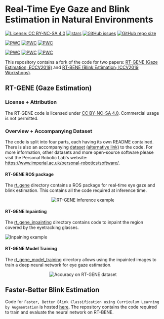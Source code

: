 # Real-Time Eye Gaze and Blink Estimation in Natural Environments
[![License: CC BY-NC-SA 4.0](https://img.shields.io/badge/License-CC%20BY--NC--SA%204.0-lightgrey.svg?style=flat-square)](https://creativecommons.org/licenses/by-nc-sa/4.0/)
[![stars](https://img.shields.io/github/stars/Tobias-Fischer/rt_gene.svg?style=flat-square)](https://github.com/Tobias-Fischer/rt_gene/stargazers)
[![GitHub issues](https://img.shields.io/github/issues/Tobias-Fischer/rt_gene.svg?style=flat-square)](https://github.com/Tobias-Fischer/rt_gene/issues)
[![GitHub repo size](https://img.shields.io/github/repo-size/Tobias-Fischer/rt_gene.svg?style=flat-square)](./README.md)

[![PWC](https://img.shields.io/endpoint.svg?url=https://paperswithcode.com/badge/rt-gene-real-time-eye-gaze-estimation-in/gaze-estimation-on-mpii-gaze&style=flat-square)](https://paperswithcode.com/sota/gaze-estimation-on-mpii-gaze?p=rt-gene-real-time-eye-gaze-estimation-in?style=square)
[![PWC](https://img.shields.io/endpoint.svg?url=https://paperswithcode.com/badge/rt-gene-real-time-eye-gaze-estimation-in/gaze-estimation-on-rt-gene&style=flat-square)](https://paperswithcode.com/sota/gaze-estimation-on-rt-gene?p=rt-gene-real-time-eye-gaze-estimation-in)
[![PWC](https://img.shields.io/endpoint.svg?url=https://paperswithcode.com/badge/rt-gene-real-time-eye-gaze-estimation-in/gaze-estimation-on-ut-multi-view&style=flat-square)](https://paperswithcode.com/sota/gaze-estimation-on-ut-multi-view?p=rt-gene-real-time-eye-gaze-estimation-in)

[![PWC](https://img.shields.io/endpoint.svg?url=https://paperswithcode.com/badge/rt-bene-a-dataset-and-baselines-for-real-time/blink-estimation-on-eyeblink8&style=flat-square)](https://paperswithcode.com/sota/blink-estimation-on-eyeblink8?p=rt-bene-a-dataset-and-baselines-for-real-time)
[![PWC](https://img.shields.io/endpoint.svg?url=https://paperswithcode.com/badge/rt-bene-a-dataset-and-baselines-for-real-time/blink-estimation-on-researcher-s-night&style=flat-square)](https://paperswithcode.com/sota/blink-estimation-on-researcher-s-night?p=rt-bene-a-dataset-and-baselines-for-real-time)
[![PWC](https://img.shields.io/endpoint.svg?url=https://paperswithcode.com/badge/rt-bene-a-dataset-and-baselines-for-real-time/blink-estimation-on-rt-bene&style=flat-square)](https://paperswithcode.com/sota/blink-estimation-on-rt-bene?p=rt-bene-a-dataset-and-baselines-for-real-time)

This repository contains a fork of the code for two papers: [RT-GENE (Gaze Estimation; ECCV2018)](http://openaccess.thecvf.com/content_ECCV_2018/html/Tobias_Fischer_RT-GENE_Real-Time_Eye_ECCV_2018_paper.html) and [RT-BENE (Blink Estimation; ICCV2019 Workshops)](http://openaccess.thecvf.com/content_ICCVW_2019/html/GAZE/Cortacero_RT-BENE_A_Dataset_and_Baselines_for_Real-Time_Blink_Estimation_in_ICCVW_2019_paper.html).

## RT-GENE (Gaze Estimation)

### License + Attribution
The RT-GENE code is licensed under [CC BY-NC-SA 4.0](https://creativecommons.org/licenses/by-nc-sa/4.0/). Commercial usage is not permitted.

### Overview + Accompanying Dataset
The code is split into four parts, each having its own README contained. There is also an accompanying [dataset](https://zenodo.org/record/2529036) [(alternative link)](https://goo.gl/tfUaDm) to the code. For more information, other datasets and more open-source software please visit the Personal Robotic Lab's website: <https://www.imperial.ac.uk/personal-robotics/software/>.

#### RT-GENE ROS package
The [rt_gene](./rt_gene) directory contains a ROS package for real-time eye gaze and blink estimation. This contains all the code required at inference time.

<p align="center">
  <img src="./assets/dataset_video.gif" alt="RT-GENE inference example"/>
</p>

#### RT-GENE Inpainting
The [rt_gene_inpainting](./rt_gene_inpainting) directory contains code to inpaint the region covered by the eyetracking glasses.

![Inpaining example](./assets/inpaint_example.jpg)

#### RT-GENE Model Training
The [rt_gene_model_training](./rt_gene_model_training) directory allows using the inpainted images to train a deep neural network for eye gaze estimation.

<p align="center">
  <img src="./assets/accuracy_prl.jpg" alt="Accuracy on RT-GENE dataset"/>
</p>

## Faster-Better Blink Estimation

Code for `Faster, Better Blink Classification using Curriculum Learning by Augmentation` is hosted [here](./better_blink_model_training/).
The repository contains the code required to train and evaluate the neural network on RT-BENE.
